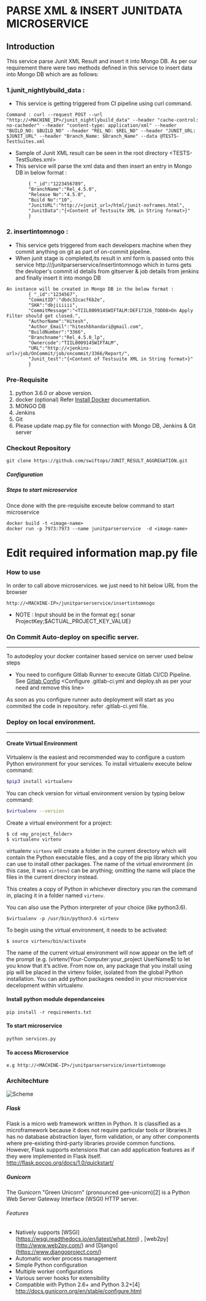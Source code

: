 # PARSE XML & INSERT JUNITDATA MICROSERVICE

## Introduction
This service parse Junit XML Result and insert it into Mongo DB. As per our requirement there were two methods defined in this service to insert data into Mongo DB which are as follows: 
###  1.junit_nightlybuild_data : 
* This service is getting triggered from CI pipeline using curl command.
```
Command : curl --request POST --url "http://<MACHINE_IP>/junit_nightlybuild_data" --header "cache-control: no-cacheder" --header "content-type: application/xml" --header "BUILD_NO: $BUILD_NO" --header "REL_NO: $REL_NO" --header "JUNIT_URL: $JUNIT_URL" --header "Branch_Name: $Branch_Name" --data @TESTS-TestSuites.xml
```
* Sample of Junit XML result can be seen in the root directory <TESTS-TestSuites.xml>
* This service will parse the xml data and then insert an entry in Mongo DB in  below format :
```
        { "_id":"1223456789",
        "BranchName":"Rel_4.5.0",
        "Release No":"4.5.0",
        "Build No":"10",
        "JunitURL":"http://<junit_url>/html/junit-noframes.html",
        "JunitData":"{<Content of Testsuite XML in String format>}"
        }
```

###  2. insertintomnogo : 
* This service gets triggered from each developers machine when they commit anything on git as part of on-commit pipeline.
* When junit stage is completed,its result in xml form is passed onto this service http://<MACHINE-IP>/junitparserservice/insertintomnogo which in turns gets the devloper's commit id details from gitserver & job details from jenkins and finally insert it into mongo DB
```
An instance will be created in Mongo DB in the below format : 
        { "_id":"1234567",
        "CommitID":"dbdc32cacf6b2e",
        "SHA":"dbjiiiiii",
        "CommitMessage":"<TIIL000914SWIFTALM:DEF17326_TODO8>On Apply Filter should get closed.",
        "AuthorName":"Hitesh",
        "Author_Email":"hiteshbhandari@gmail.com",
        "BuildNumber":"3366",
        "Branchname":"Rel_4.5.0_lp",
        "Ownercode":"TIIL000914SWIFTALM",
        "URL":"http://<jenkins-url>/job/OnCommit/job/oncommit/3366/Report/",
        "Junit_test":"{<Content of Testsuite XML in String format>}"
        } 
```
### Pre-Requisite

1. python 3.6.0 or above version.
2. docker (optional) Refer [Install Docker](https://www.digitalocean.com/community/tutorials/how-to-install-and-use-docker-on-ubuntu-16-04) documentation.
3. MONGO DB
4. Jenkins
5. Git
6. Please update map.py file for connection with Mongo DB, Jenkins & Git server

### Checkout Repository
```
git clone https://github.com/swiftops/JUNIT_RESULT_AGGREGATION.git
```
##### Configuration

##### Steps to start microservice
Once done with the pre-requisite exceute below command to start  microservice
```
docker build -t <image-name>
docker run -p 7973:7973 --name junitparserservice  -d <image-name>
```

# Edit required information map.py file

### How to use
In order to call above microservices. we just need to hit below URL  from the browser
```
http://<MACHINE-IP>/junitparserservice/insertintomnogo
```
* NOTE : Input should be in the format eg:{ sonar ProjectKey;$ACTUAL_PROJECT_KEY_VALUE}

### On Commit Auto-deploy on specific server.
---
To autodeploy your docker container based service on server used below steps
* You need to configure Gitlab Runner to execute Gitlab CI/CD Pipeline. See [Gitlab Config](https://docs.gitlab.com/runner/install)
<Configure .gitlab-ci.yml and deploy.sh as per your need and remove this line>

As soon as you configure runner auto deployment will start as you commited the code in repository.
refer .gitlab-ci.yml file.

### Deploy on local environment.
----
 
#### Create Virtual Environment
Virtualenv is the easiest and recommended way to configure a custom Python environment for your services.
To install virtualenv execute below command:
```sh
$pip3 install virtualenv
```
You can check version for virtual environment version by typing below command:
```sh
$virtualenv --version
```
Create a virtual environment for a project:
```
$ cd <my_project_folder>
$ virtualenv virtenv
```
virtualenv `virtenv` will create a folder in the current directory which will contain the Python executable files, and a copy of the pip library which you can use to install other packages. The name of the virtual environment (in this case, it was `virtenv`) can be anything; omitting the name will place the files in the current directory instead.

This creates a copy of Python in whichever directory you ran the command in, placing it in a folder named `virtenv`.

You can also use the Python interpreter of your choice (like python3.6).
```
$virtualenv -p /usr/bin/python3.6 virtenv
```
To begin using the virtual environment, it needs to be activated:
```
$ source virtenv/bin/activate
```
The name of the current virtual environment will now appear on the left of the prompt (e.g. (virtenv)Your-Computer:your_project UserName$) to let you know that it’s active. From now on, any package that you install using pip will be placed in the virtenv folder, isolated from the global Python installation. You can add python packages needed in your microservice decelopment within virtualenv. 

#### Install python module dependanceies
```
pip install -r requirements.txt
```
#### To start microservice 
```
python services.py
```


#### To access Microservice
```
e.g http://<MACHINE-IP>/junitparserservice/insertintomnogo
```
### Architechture
![Scheme](perfservice.JPG)

##### Flask
Flask is a micro web framework written in Python. It is classified as a microframework because it does not require particular tools or libraries.It has no database abstraction layer, form validation, or any other components where pre-existing third-party libraries provide common functions. However, Flask supports extensions that can add application features as if they were implemented in Flask itself.
http://flask.pocoo.org/docs/1.0/quickstart/


##### Gunicorn
The Gunicorn "Green Unicorn" (pronounced gee-unicorn)[2] is a Python Web Server Gateway Interface (WSGI) HTTP server. 

###### Features
* Natively supports [WSGI] (https://wsgi.readthedocs.io/en/latest/what.html) , [web2py] (http://www.web2py.com/) and [Django] (https://www.djangoproject.com/)
* Automatic worker process management
* Simple Python configuration
* Multiple worker configurations
* Various server hooks for extensibility
* Compatible with Python 2.6+ and Python 3.2+[4]
http://docs.gunicorn.org/en/stable/configure.html
